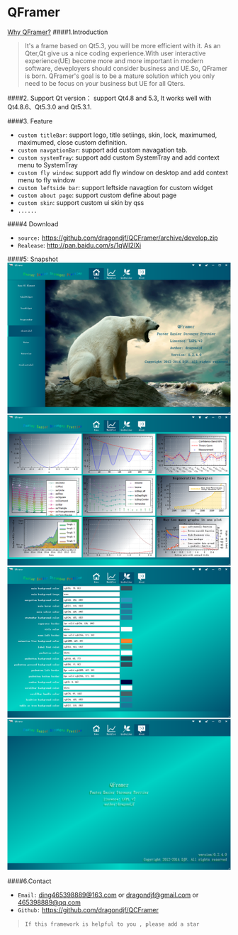 QFramer 
============
<a href="http://qt.qframer.com">Why QFramer?</a>
####1.Introduction
>It's a frame based on Qt5.3, you will be more efficient with it. As an Qter,Qt give us a nice coding experience.With  user interactive experience(UE) become more and more important in modern software, deveployers should consider business and UE.So, QFramer is born. QFramer's goal is to be a mature solution which you only need to be focus on your business but UE for all Qters.

####2. Support Qt version：
    support Qt4.8 and 5.3, It works well with Qt4.8.6、Qt5.3.0 and Qt5.3.1.

####3. Feature
+ `custom titleBar`: support logo, title setiings, skin, lock, maximumed, maximumed, close custom definition.
+ `custom navgationBar`:  support add custom navagation tab.
+ `custom systemTray`: support add custom SystemTray and add context menu to SystemTray
+ `custom fly window`: support add fly window on desktop and add context menu to fly window
+ `custom leftside bar`: support leftside navagtion for custom widget
+ `custom about page`: support custom define about page
+ `custom skin`: support custom ui skin by qss
+ `......`

####4 Download
+ `source:` https://github.com/dragondjf/QCFramer/archive/develop.zip
+ `Realease`: http://pan.baidu.com/s/1qWI2lXi

####5: Snapshot
![6](doc/v0.24_1.png)
![7](doc/v0.24_2.png)
![8](doc/v0.24_3.png)
![9](doc/v0.24_4.png)

####6.Contact
+ `Email:` ding465398889@163.com or dragondjf@gmail.com or 465398889@qq.com
+ `Github:` https://github.com/dragondjf/QCFramer

>  `If this framework is helpful to you , please add a star `

